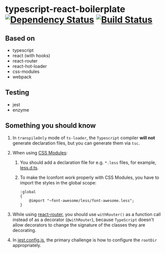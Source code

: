 # typescript-react-boilerplate [![Dependency Status](https://david-dm.org/nonoroazoro/typescript-react-boilerplate.svg?style=flat-square)](https://david-dm.org/nonoroazoro/typescript-react-boilerplate) [![Build Status](https://travis-ci.org/nonoroazoro/typescript-react-boilerplate.svg?branch=master)](https://travis-ci.org/nonoroazoro/typescript-react-boilerplate)


## Based on

- typescript
- react (with hooks)
- react-router
- react-hot-loader
- css-modules
- webpack


## Testing

- jest
- enzyme


## Something you should know

1. In `transpileOnly` mode of `ts-loader`, the `Typescript` compiler **will not** generate declaration files, but you can generate them via `tsc`.

1. When using [CSS Modules](https://github.com/css-modules/css-modules):

    1. You should add a declaration file for e.g. `*.less` files, for example, [less.d.ts](./src/typings/less.d.ts).

    1. To make the Iconfont work properly with CSS Modules, you have to import the styles in the global scope:

        ```less
        :global
        {
            @import "~font-awesome/less/font-awesome.less";
        }
        ```

1. While using [react-router](https://github.com/ReactTraining/react-router/tree/master/packages/react-router-dom), you should use `withRouter()` as a function call instead of as a decorator (`@withRouter`), because `TypeScript` doesn't allow decorators to change the signature of the classes they are decorating.

1. In [jest.config.js](./scripts/jest/jest.config.js), the primary challenge is how to configure the `rootDir` appropriately.
